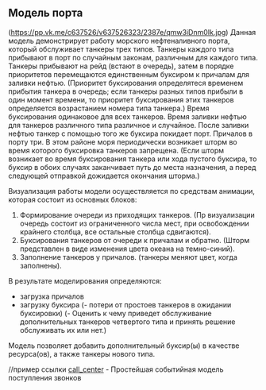 ## Модель порта
(https://pp.vk.me/c637526/v637526323/2387e/qmw3iDnm0Ik.jpg)
Данная модель демонстрирует работу морского нефтеналивного порта, который обслуживает танкеры трех типов. Танкеры каждого типа прибывают в порт по случайным законам, различным для каждого типа. Танкеры прибывают на рейд (встают в очередь), затем в порядке приоритетов перемещаются единственным буксиром к причалам для заливки нефтью. (Приоритет буксирования определятеся временем прибытия танкера в очередь; если танкеры разных типов прибыли в один момент времени, то приоритет буксирования этих танкеров определяется возрастанием номера типа танкера.) Время буксирования одинаковое для всех танкеров. Время заливки нефтью для танкеров различного типа различное и случайное. После заливки нефтью танкер с помощью того же буксира покидает порт. Причалов в порту три. В этом районе моря периодически возникает шторм во время которого буксировка танкеров запрещена. (Если шторм возникает во время буксирования танкера или хода пустого буксира, то буксир в обоих случаях заканчивает путь до места назначения, а перед следующей отправкой дожидается окончания шторма.)

Визуализация работы модели осуществляется по средствам анимации, которая состоит из основных блоков:
1. Формирование очереди из приходящих танкеров. (Пр визуализации очередь состоит из ограниченного числа мест, при освобождении крайнего столбца, все остальные столбца сдвигаются).
2. Буксирования танкеров от очереди к причалам и обратно. (Шторм представлен в виде изменения цвета океана на темно-синий).
3. Заполнение танкеров у причалов. (танкеры меняют цвет, когда заполнены).

В результате моделирования определяются:
- загрузка причалов
- загрузку буксира
(- потери от простоев танкеров в ожидании буксировки)
(- Оценить к чему приведет обслуживание дополнительных танкеров четвертого типа и принять решение обслуживать их или нет.)

Модель позволяет добавить дополнительный буксир(ы) в качестве ресурса(ов), а также танкеры нового типа.

//пример ссылки
[call_center](tutorial/call_center) - Простейшая событийная модель поступления звонков
